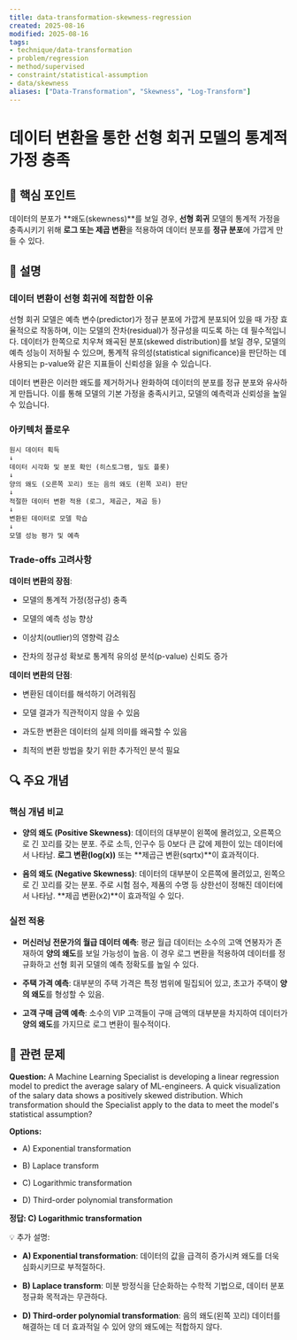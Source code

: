 ```yaml
---
title: data-transformation-skewness-regression
created: 2025-08-16
modified: 2025-08-16
tags:
- technique/data-transformation
- problem/regression
- method/supervised
- constraint/statistical-assumption
- data/skewness
aliases: ["Data-Transformation", "Skewness", "Log-Transform"]
---
```


# 데이터 변환을 통한 선형 회귀 모델의 통계적 가정 충족

## 🎯 핵심 포인트

데이터의 분포가 **왜도(skewness)**를 보일 경우, **선형 회귀** 모델의 통계적 가정을 충족시키기 위해 **로그 또는 제곱 변환**을 적용하여 데이터 분포를 **정규 분포**에 가깝게 만들 수 있다.

## 📝 설명

### 데이터 변환이 선형 회귀에 적합한 이유

선형 회귀 모델은 예측 변수(predictor)가 정규 분포에 가깝게 분포되어 있을 때 가장 효율적으로 작동하며, 이는 모델의 잔차(residual)가 정규성을 띠도록 하는 데 필수적입니다. 데이터가 한쪽으로 치우쳐 왜곡된 분포(skewed distribution)를 보일 경우, 모델의 예측 성능이 저하될 수 있으며, 통계적 유의성(statistical significance)을 판단하는 데 사용되는 p-value와 같은 지표들이 신뢰성을 잃을 수 있습니다.

데이터 변환은 이러한 왜도를 제거하거나 완화하여 데이터의 분포를 정규 분포와 유사하게 만듭니다. 이를 통해 모델의 기본 가정을 충족시키고, 모델의 예측력과 신뢰성을 높일 수 있습니다.

### 아키텍처 플로우

```
원시 데이터 획득
↓
데이터 시각화 및 분포 확인 (히스토그램, 밀도 플롯)
↓
양의 왜도 (오른쪽 꼬리) 또는 음의 왜도 (왼쪽 꼬리) 판단
↓
적절한 데이터 변환 적용 (로그, 제곱근, 제곱 등)
↓
변환된 데이터로 모델 학습
↓
모델 성능 평가 및 예측
```

### Trade-offs 고려사항

**데이터 변환의 장점**:

- 모델의 통계적 가정(정규성) 충족
    
- 모델의 예측 성능 향상
    
- 이상치(outlier)의 영향력 감소
    
- 잔차의 정규성 확보로 통계적 유의성 분석(p-value) 신뢰도 증가
    

**데이터 변환의 단점**:

- 변환된 데이터를 해석하기 어려워짐
    
- 모델 결과가 직관적이지 않을 수 있음
    
- 과도한 변환은 데이터의 실제 의미를 왜곡할 수 있음
    
- 최적의 변환 방법을 찾기 위한 추가적인 분석 필요
    

## 🔍 주요 개념

### 핵심 개념 비교

- **양의 왜도 (Positive Skewness)**: 데이터의 대부분이 왼쪽에 몰려있고, 오른쪽으로 긴 꼬리를 갖는 분포. 주로 소득, 인구수 등 0보다 큰 값에 제한이 있는 데이터에서 나타남. **로그 변환(log(x))** 또는 **제곱근 변환(sqrtx)**이 효과적이다.
    
- **음의 왜도 (Negative Skewness)**: 데이터의 대부분이 오른쪽에 몰려있고, 왼쪽으로 긴 꼬리를 갖는 분포. 주로 시험 점수, 제품의 수명 등 상한선이 정해진 데이터에서 나타남. **제곱 변환(x2)**이 효과적일 수 있다.
    

### 실전 적용

- **머신러닝 전문가의 월급 데이터 예측**: 평균 월급 데이터는 소수의 고액 연봉자가 존재하여 **양의 왜도**를 보일 가능성이 높음. 이 경우 로그 변환을 적용하여 데이터를 정규화하고 선형 회귀 모델의 예측 정확도를 높일 수 있다.
    
- **주택 가격 예측**: 대부분의 주택 가격은 특정 범위에 밀집되어 있고, 초고가 주택이 **양의 왜도**를 형성할 수 있음.
    
- **고객 구매 금액 예측**: 소수의 VIP 고객들이 구매 금액의 대부분을 차지하여 데이터가 **양의 왜도**를 가지므로 로그 변환이 필수적이다.
    

## 📝 관련 문제

**Question:** A Machine Learning Specialist is developing a linear regression model to predict the average salary of ML-engineers. A quick visualization of the salary data shows a positively skewed distribution. Which transformation should the Specialist apply to the data to meet the model's statistical assumption?

**Options:**

- A) Exponential transformation
    
- B) Laplace transform
    
- C) Logarithmic transformation
    
- D) Third-order polynomial transformation
    

**정답: C) Logarithmic transformation**

💡 추가 설명:

- **A) Exponential transformation**: 데이터의 값을 급격히 증가시켜 왜도를 더욱 심화시키므로 부적절하다.
    
- **B) Laplace transform**: 미분 방정식을 단순화하는 수학적 기법으로, 데이터 분포 정규화 목적과는 무관하다.
    
- **D) Third-order polynomial transformation**: 음의 왜도(왼쪽 꼬리) 데이터를 해결하는 데 더 효과적일 수 있어 양의 왜도에는 적합하지 않다.